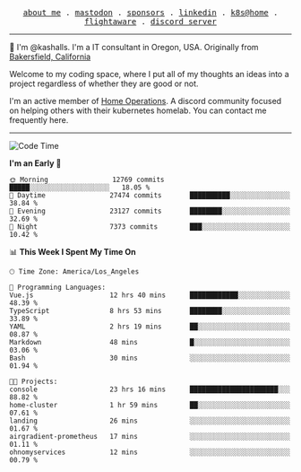 <p align="center">
  <samp>
    <a href="https://jordanjones.org/">about me</a> .
    <a rel="me" href="https://mastodon.social/@kashall">mastodon</a> .
    <a href="https://github.com/sponsors/kashalls">sponsors</a> .
    <a href="https://linkedin.com/in/jordpjones">linkedin</a> .
    <a href="https://github.com/kashalls/home-cluster">k8s@home</a> .
    <a href="https://flightaware.com/adsb/stats/user/kashalls">flightaware</a> .
    <a href="https://discord.gg/V2WrCfqba9">discord server</a>
  </samp>
</p>

----------------------------------------------------------------

:wave: I'm @kashalls. I'm a IT consultant in Oregon, USA. Originally from [Bakersfield, California](https://maps.app.goo.gl/QQMtywTWghpXB6Tu6)

Welcome to my coding space, where I put all of my thoughts an ideas into a project regardless of whether they are good or not.

I'm an active member of [Home Operations](https://discord.gg/home-operations). A discord community focused on helping others with their kubernetes homelab. You can contact me frequently here.

----------------------------------------------------------------
<!--START_SECTION:waka-->
![Code Time](http://img.shields.io/badge/Code%20Time-1%2C819%20hrs%2059%20mins-blue)

**I'm an Early 🐤** 

```text
🌞 Morning                12769 commits       █████░░░░░░░░░░░░░░░░░░░░   18.05 % 
🌆 Daytime                27474 commits       ██████████░░░░░░░░░░░░░░░   38.84 % 
🌃 Evening                23127 commits       ████████░░░░░░░░░░░░░░░░░   32.69 % 
🌙 Night                  7373 commits        ███░░░░░░░░░░░░░░░░░░░░░░   10.42 % 
```


📊 **This Week I Spent My Time On** 

```text
🕑︎ Time Zone: America/Los_Angeles

💬 Programming Languages: 
Vue.js                   12 hrs 40 mins      ████████████░░░░░░░░░░░░░   48.39 % 
TypeScript               8 hrs 53 mins       ████████░░░░░░░░░░░░░░░░░   33.89 % 
YAML                     2 hrs 19 mins       ██░░░░░░░░░░░░░░░░░░░░░░░   08.87 % 
Markdown                 48 mins             █░░░░░░░░░░░░░░░░░░░░░░░░   03.06 % 
Bash                     30 mins             ░░░░░░░░░░░░░░░░░░░░░░░░░   01.94 % 

🐱‍💻 Projects: 
console                  23 hrs 16 mins      ██████████████████████░░░   88.82 % 
home-cluster             1 hr 59 mins        ██░░░░░░░░░░░░░░░░░░░░░░░   07.61 % 
landing                  26 mins             ░░░░░░░░░░░░░░░░░░░░░░░░░   01.67 % 
airgradient-prometheus   17 mins             ░░░░░░░░░░░░░░░░░░░░░░░░░   01.11 % 
ohnomyservices           12 mins             ░░░░░░░░░░░░░░░░░░░░░░░░░   00.79 % 
```


<!--END_SECTION:waka-->